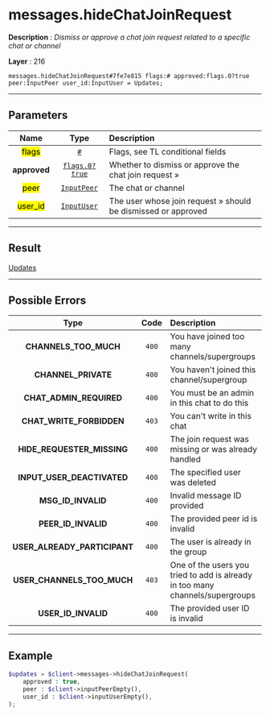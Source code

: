 # messages.hideChatJoinRequest

**Description** : *Dismiss or approve a chat join request related to a specific chat or channel*

**Layer** : 216

```tl
messages.hideChatJoinRequest#7fe7e815 flags:# approved:flags.0?true peer:InputPeer user_id:InputUser = Updates;
```

---

## Parameters

| Name | Type | Description |
| :---: | :---: | :--- |
| <mark>flags</mark> | [`#`](type/#) | Flags, see TL conditional fields |
| **approved** | [`flags.0?true`](type/true) | Whether to dismiss or approve the chat join request » |
| <mark>peer</mark> | [`InputPeer`](type/InputPeer) | The chat or channel |
| <mark>user_id</mark> | [`InputUser`](type/InputUser) | The user whose join request » should be dismissed or approved |

---

## Result

[Updates](type/Updates)

---

## Possible Errors

| Type | Code | Description |
| :---: | :---: | :--- |
| **CHANNELS_TOO_MUCH** | `400` | You have joined too many channels/supergroups |
| **CHANNEL_PRIVATE** | `400` | You haven't joined this channel/supergroup |
| **CHAT_ADMIN_REQUIRED** | `400` | You must be an admin in this chat to do this |
| **CHAT_WRITE_FORBIDDEN** | `403` | You can't write in this chat |
| **HIDE_REQUESTER_MISSING** | `400` | The join request was missing or was already handled |
| **INPUT_USER_DEACTIVATED** | `400` | The specified user was deleted |
| **MSG_ID_INVALID** | `400` | Invalid message ID provided |
| **PEER_ID_INVALID** | `400` | The provided peer id is invalid |
| **USER_ALREADY_PARTICIPANT** | `400` | The user is already in the group |
| **USER_CHANNELS_TOO_MUCH** | `403` | One of the users you tried to add is already in too many channels/supergroups |
| **USER_ID_INVALID** | `400` | The provided user ID is invalid |

---

## Example

```php
$updates = $client->messages->hideChatJoinRequest(
	approved : true,
	peer : $client->inputPeerEmpty(),
	user_id : $client->inputUserEmpty(),
);
```